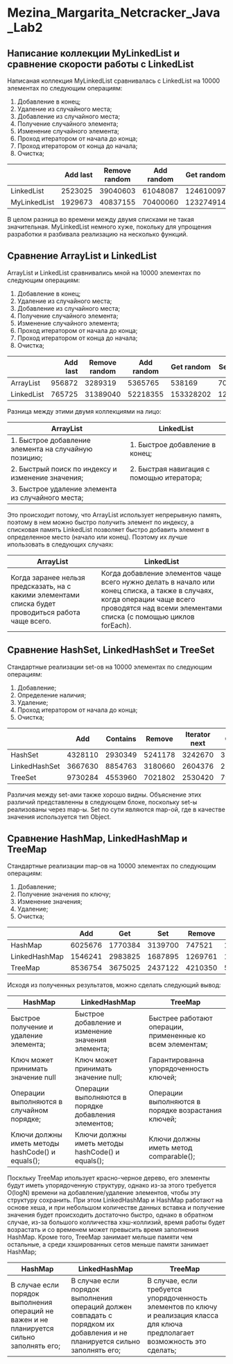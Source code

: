 # Mezina_Margarita_Netcracker_Java_Lab2

## Написание коллекции MyLinkedList и сравнение скорости работы с LinkedList

Написаная коллекция MyLinkedList сравнивалась с LinkedList на 10000 элементах по следующим операциям:
1. Добавление в конец;
2. Удаление из случайного места;
3. Добавление из случайного места;
4. Получение случайного элемента;
5. Изменение случайного элемента;
6. Проход итератором от начала до конца;
7. Проход итератором от конца до начала;
8. Очистка;

|              | Add last | Remove random | Add random | Get random | Set random | Next iterator | Previous iterator | Clear  |
|--------------|---------:|---------------|------------|------------|------------|---------------|-------------------|--------|
| LinkedList   |  2523025 |      39040603 |   61048087 |  124610097 |  107474581 |        769138 |            760036 | 244622 |
| MyLinkedList |  1929673 |      40837155 |   70400060 |  123274914 |  133926230 |        953458 |            724196 | 201956 |

В целом разница во времени между двумя списками не такая значительная. MyLinkedList немного хуже, покольку для упрощения разработки я разбивала реализацию на несколько функций.

## Сравнение ArrayList и LinkedList 

ArrayList и LinkedList сравнивались мной на 10000 элементах по следующим операциям:
1. Добавление в конец;
2. Удаление из случайного места;
3. Добавление из случайного места;
4. Получение случайного элемента;
5. Изменение случайного элемента;
6. Проход итератором от начала до конца;
7. Проход итератором от конца до начала;
8. Очистка; 
	
|            | Add last | Remove random | Add random | Get random | Set random | Next iterator | Previous iterator | Clear  |
|------------|---------:|---------------|------------|------------|------------|---------------|-------------------|--------|
| ArrayList  |   956872 |       3289319 |    5365765 |     538169 |     704854 |       1041068 |            754917 | 242915 |
| LinkedList |   765725 |      31389040 |   52218355 |  153328202 |  125457173 |        409031 |            852765 | 428943 |

Разница между этими двумя коллекциями на лицо:

| ArrayList                                              | LinkedList                                |
|--------------------------------------------------------|-------------------------------------------|
| 1. Быстрое добавление элемента на случайную позицию;   | 1. Быстрое добавление в конец;            |
| 2. Быстрый поиск по индексу и изменение значения;      | 2. Быстрая навигация с помощью итератора; |
| 3. Быстрое удаление элемента из случайного места;      |                                           |

Это происходит потому, что ArrayList использует непрерывную память, поэтому в нем можно быстро получить элемент по индексу, а списковая память LinkedList позволяет быстро добавить элемент в определенное место (начало или конец).
Поэтому их лучше ипользовать в следующих случаях:

| ArrayList                                                                                            | LinkedList                                                                                                                                                                                    |
|------------------------------------------------------------------------------------------------------|-----------------------------------------------------------------------------------------------------------------------------------------------------------------------------------------------|
| Когда заранее нельзя предсказать, на  с какими элементами списка будет проводиться работа чаще всего.| Когда добавление элементов чаще всего нужно делать в начало или конец списка, а также в случаях, когда операции чаще всего проводятся над всеми элементами списка (с помощью циклов forEach). |

## Сравнение HashSet, LinkedHashSet и TreeSet

Стандартные реализации set-ов на 10000 элементах по следующим операциям:
1. Добавление;
2. Определение наличия;
3. Удаление;
4. Проход итератором от начала до конца;
5. Очистка;

|               | Add     | Contains | Remove  | Iterator next | Clear  |
|---------------|---------|----------|---------|---------------|--------|
| HashSet       | 4328110 |  2930349 | 5241178 |       3242670 | 319716 |
| LinkedHashSet | 3667630 |  8854763 | 3180660 |       2604376 | 253725 |
| TreeSet       | 9730284 |  4553960 | 7021802 |       2530420 |   7964 |

Различия между set-ами также хорошо видны. Объяснение этих различий представленны в следующем блоке, поскольку set-ы реализованы через map-ы.
Set по сути являются map-ой, где в качестве значения используется тип Object.

## Сравнение HashMap, LinkedHashMap и TreeMap

Стандартные реализации map-ов на 10000 элементах по следующим операциям:
1. Добавление;
2. Получение значения по ключу;
3. Изменение значения;
4. Удаление;
5. Очистка;

|               | Add     | Get     | Set     | Remove  | Clear  |
|---------------|---------|---------|---------|---------|--------|
| HashMap       | 6025676 | 1770384 | 3139700 |  747521 | 174649 |
| LinkedHashMap | 1546241 | 2983825 | 1687895 | 1269761 | 166116 |
| TreeMap       | 8536754 | 3675025 | 2437122 | 4210350 |   5689 |

Исходя из полученных результатов, можно сделать следующий вывод:

| HashMap                                          | LinkedHashMap                                        | TreeMap                                                   |
|--------------------------------------------------|------------------------------------------------------|-----------------------------------------------------------|
| Быстрое получение и удаление элемента;           | Быстрое добавление и изменение значения элемента;    | Быстрее работают операции, примененные ко всем элементам; |
| Ключ может принимать значение null               | Ключ может принимать значение null;                  | Гарантированна упорядоченность ключей;                    |
| Операции выполняются в случайном порядке;        | Операции выполняются в порядке добавления элементов; | Операции выполняются в порядке возрастания ключей;        |
| Ключи должны иметь методы hashCode() и equals(); | Ключи должны иметь методы hashCode() и equals();     | Ключи должны иметь метод comparable();                    |

Поскльку TreeMap ипользует красно-черное дерево, его элементы будут иметь упорядоченную структуру, однако из-за этого требуется O(logN) времени на добавление/удаление элементов, чтобы эту структуру сохранить.
При этом LinkedHashMap и HashMap работают на основе хеша, и при небольшом количестве данных вставка и получение значения будет происходить достаточно быстро, однако в обратном случае, из-за большого колличества хэш-коллизий, время работы будет возрастать и со временем может превысить время заполнения HashMap.
Кроме того, TreeMap занимает мельше памяти чем остальные, а среди хэшированных сетов меньше памяти занимает HashMap;

| HashMap                                                                                   | LinkedHashMap                                                                                                              | TreeMap                                                                                                                         |
|-------------------------------------------------------------------------------------------|----------------------------------------------------------------------------------------------------------------------------|---------------------------------------------------------------------------------------------------------------------------------|
| В случае если порядок выполнения операций не важен и не планируется сильно заполнять его; | В случае если порядок выполнения операций должен совпадать с порядком их добавления и не планируется сильно заполнять его; | В случае, если требуется упорядоченность элементов по ключу и реализация класса для ключа предполагает возможность это сделать; |
